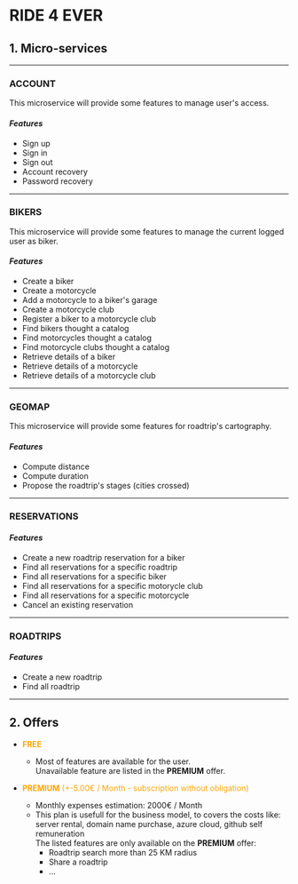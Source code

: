 # **RIDE 4 EVER**

## **1. Micro-services**

-----

### **ACCOUNT**
This microservice will provide some features to manage user's access.

#### ***Features***
  - Sign up
  - Sign in
  - Sign out
  - Account recovery
  - Password recovery

-----

### **BIKERS**
This microservice will provide some features to manage the current logged user as biker.

#### ***Features***
  - Create a biker
  - Create a motorcycle
  - Add a motorcycle to a biker's garage
  - Create a motorcycle club
  - Register a biker to a motorcycle club
  - Find bikers thought a catalog
  - Find motorcycles thought a catalog
  - Find motorcycle clubs thought a catalog
  - Retrieve details of a biker
  - Retrieve details of a motorcycle
  - Retrieve details of a motorcycle club

-----

### **GEOMAP**
This microservice will provide some features for roadtrip's cartography.

#### ***Features***
  - Compute distance
  - Compute duration
  - Propose the roadtrip's stages (cities crossed)

-----

### **RESERVATIONS**

#### ***Features***
  - Create a new roadtrip reservation for a biker
  - Find all reservations for a specific roadtrip
  - Find all reservations for a specific biker
  - Find all reservations for a specific motorycle club
  - Find all reservations for a specific motorcycle
  - Cancel an existing reservation

-----

### **ROADTRIPS**

#### ***Features***
  - Create a new roadtrip
  - Find all roadtrip

-----

## **2. Offers**

- <span style="color:orange">**FREE**</span>
  +  Most of features are available for the user. <br/>Unavailable feature are listed in the **PREMIUM** offer.

- <span style="color:orange">**PREMIUM** (+-5.00€ / Month - subscription without obligation)</span>
  + Monthly expenses estimation: 2000€ / Month
  + This plan is usefull for the business model, to covers the costs like: server rental, domain name purchase, azure cloud, github self remuneration <br/>The listed features are only available on the **PREMIUM** offer:
    -  Roadtrip search more than 25 KM radius
    -  Share a roadtrip
    -  ...